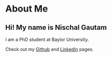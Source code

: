 # About Me
## Hi! My name is Nischal Gautam

I am a PhD student at Baylor University.

Check out my [Github](https://github.com/nischalgautambaylor) and [LinkedIn](https://www.linkedin.com/in/nischal-gautam-7046309b/) pages.

```{tableofcontents}
```
